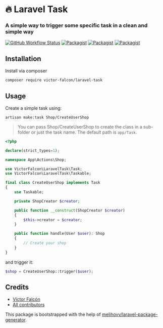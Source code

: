 
# 🔥 Laravel Task
###  A simple way to trigger some specific task in a clean and simple way

[![GitHub Workflow Status](https://github.com/victor-falcon/laravel-task/workflows/Run%20tests/badge.svg)](https://github.com/victor-falcon/laravel-task/actions)
[![Packagist](https://img.shields.io/packagist/v/victor-falcon/laravel-task.svg)](https://packagist.org/packages/victor-falcon/laravel-task)
[![Packagist](https://poser.pugx.org/victor-falcon/laravel-task/d/total.svg)](https://packagist.org/packages/victor-falcon/laravel-task)
[![Packagist](https://img.shields.io/packagist/l/victor-falcon/laravel-task.svg)](https://packagist.org/packages/victor-falcon/laravel-task)

## Installation
Install via composer

```bash
composer require victor-falcon/laravel-task
```

## Usage
Create a simple task using:

```
artisan make:task Shop/CreateUserShop
```

> You can pass Shop/CreateUserShop to create the class in a sub-folder or just the task name. The default path is `app/Task`.

```php
<?php

declare(strict_types=1);

namespace App\Actions\Shop;

use VictorFalcon\LaravelTask\Task;
use VictorFalcon\LaravelTask\Taskable;

final class CreateUserShop implements Task
{
	use Taskable;

	private ShopCreator $creator;

	public function __construct(ShopCreator $creator)
	{
		$this->creator = $creator;
	}

	public function handle(User $user): Shop
	{
		// Create your shop
	}
}
```

and trigger it:

```php
$shop = CreateUserShop::trigger($user);
```

## Credits
- [Víctor Falcón](https://github.com/victor-falcon)
- [All contributors](https://github.com/victor-falcon/laravel-task/graphs/contributors)

This package is bootstrapped with the help of
[melihovv/laravel-package-generator](https://github.com/melihovv/laravel-package-generator).
